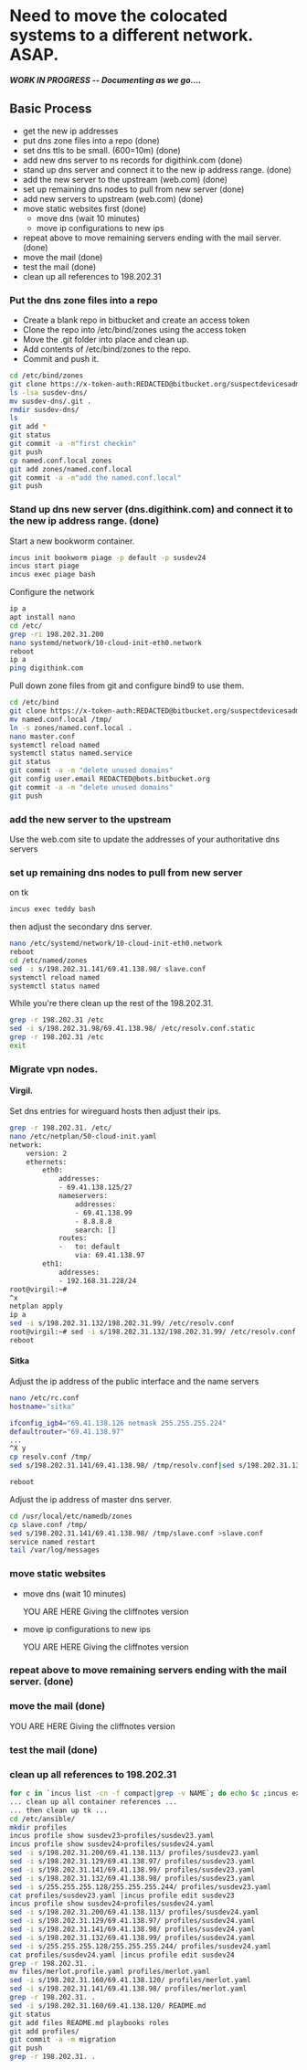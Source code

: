 # Need to move the colocated systems to a different network. ASAP.

***WORK IN PROGRESS -- Documenting as we go....***

## Basic Process

- get the new ip addresses
- put dns zone files into a repo (done)
- set dns ttls to be small. (600=10m) (done)
- add new dns server to ns records for digithink.com (done)
- stand up dns server and connect it to the new ip address range. (done)
- add the new server to the upstream (web.com) (done)
- set up remaining dns nodes to pull from new server (done) 
- add new servers to upstream (web.com) (done)
- move static websites first (done)
  - move dns (wait 10 minutes)
  - move ip configurations to new ips
- repeat above to move remaining servers ending with the mail server. (done)
- move the mail (done)
- test the mail (done)
- clean up all references to 198.202.31

### Put the dns zone files into a repo

- Create a blank repo in bitbucket and create an access token
- Clone the repo into /etc/bind/zones using the access token
- Move the .git folder into place and clean up.
- Add contents of /etc/bind/zones to the repo.
- Commit and push it.

```sh
cd /etc/bind/zones
git clone https://x-token-auth:REDACTED@bitbucket.org/suspectdevicesadmin/susdev-dns.git
ls -lsa susdev-dns/
mv susdev-dns/.git .
rmdir susdev-dns/
ls
git add *
git status
git commit -a -m"first checkin"
git push
cp named.conf.local zones
git add zones/named.conf.local
git commit -a -m"add the named.conf.local"
git push
```

### Stand up dns new server (dns.digithink.com) and connect it to the new ip address range. (done)

Start a new bookworm container.

```sh
incus init bookworm piage -p default -p susdev24
incus start piage
incus exec piage bash
```

Configure the network

```sh
ip a
apt install nano
cd /etc/
grep -ri 198.202.31.200
nano systemd/network/10-cloud-init-eth0.network
reboot
ip a
ping digithink.com
```

Pull down zone files from git and configure bind9 to use them.

```sh
cd /etc/bind
git clone https://x-token-auth:REDACTED@bitbucket.org/suspectdevicesadmin/susdev-dns.git zones
mv named.conf.local /tmp/
ln -s zones/named.conf.local .
nano master.conf
systemctl reload named
systemctl status named.service
git status
git commit -a -m "delete unused domains"
git config user.email REDACTED@bots.bitbucket.org
git commit -a -m "delete unused domains"
git push
```

### add the new server to the upstream

Use the web.com site to update the addresses of your authoritative dns servers

### set up remaining dns nodes to pull from new server

on tk

```sh
incus exec teddy bash
```

then adjust the secondary dns server.
```sh
nano /etc/systemd/network/10-cloud-init-eth0.network
reboot
cd /etc/named/zones
sed -i s/198.202.31.141/69.41.138.98/ slave.conf
systemctl reload named
systemctl status named
```

While you're there clean up the rest of the 198.202.31.

```sh
grep -r 198.202.31 /etc
sed -i s/198.202.31.98/69.41.138.98/ /etc/resolv.conf.static
grep -r 198.202.31 /etc
exit
```

### Migrate vpn nodes.

#### Virgil.

Set dns entries for wireguard hosts then adjust their ips.

```sh
grep -r 198.202.31. /etc/
nano /etc/netplan/50-cloud-init.yaml
network:
    version: 2
    ethernets:
        eth0:
            addresses:
            - 69.41.138.125/27
            nameservers:
                addresses:
                - 69.41.138.99
                - 8.8.8.8
                search: []
            routes:
            -   to: default
                via: 69.41.138.97
        eth1:
            addresses:
            - 192.168.31.228/24
root@virgil:~#
^x
netplan apply
ip a
sed -i s/198.202.31.132/198.202.31.99/ /etc/resolv.conf
root@virgil:~# sed -i s/198.202.31.132/198.202.31.99/ /etc/resolv.conf.static
reboot
```

#### Sitka

Adjust the ip address of the public interface and the name servers

```sh
nano /etc/rc.conf
hostname="sitka"

ifconfig_igb4="69.41.138.126 netmask 255.255.255.224"
defaultrouter="69.41.138.97"
...
^X y
cp resolv.conf /tmp/
sed s/198.202.31.141/69.41.138.98/ /tmp/resolv.conf|sed s/198.202.31.132/69.41.138.99/>/etc/resolv.conf

reboot
```

Adjust the ip address of master dns server.

```sh
cd /usr/local/etc/namedb/zones
cp slave.conf /tmp/
sed s/198.202.31.141/69.41.138.98/ /tmp/slave.conf >slave.conf
service named restart
tail /var/log/messages
```

### move static websites 

- move dns (wait 10 minutes)

  YOU ARE HERE Giving the cliffnotes version

- move ip configurations to new ips

  YOU ARE HERE Giving the cliffnotes version

### repeat above to move remaining servers ending with the mail server. (done)

### move the mail (done)

YOU ARE HERE Giving the cliffnotes version

### test the mail (done)

### clean up all references to 198.202.31

```sh
for c in `incus list -cn -f compact|grep -v NAME`; do echo $c ;incus exec $c -- grep -r 198.202.31. /etc/; done ; echo `hostname`; grep -r 198.202.31. /etc/
... clean up all container references ...
... then clean up tk ...
cd /etc/ansible/
mkdir profiles
incus profile show susdev23>profiles/susdev23.yaml
incus profile show susdev24>profiles/susdev24.yaml
sed -i s/198.202.31.200/69.41.138.113/ profiles/susdev23.yaml
sed -i s/198.202.31.129/69.41.138.97/ profiles/susdev23.yaml
sed -i s/198.202.31.141/69.41.138.99/ profiles/susdev23.yaml
sed -i s/198.202.31.132/69.41.138.98/ profiles/susdev23.yaml
sed -i s/255.255.255.128/255.255.255.244/ profiles/susdev23.yaml
cat profiles/susdev23.yaml |incus profile edit susdev23
incus profile show susdev24>profiles/susdev24.yaml
sed -i s/198.202.31.200/69.41.138.113/ profiles/susdev24.yaml
sed -i s/198.202.31.129/69.41.138.97/ profiles/susdev24.yaml
sed -i s/198.202.31.141/69.41.138.98/ profiles/susdev24.yaml
sed -i s/198.202.31.132/69.41.138.99/ profiles/susdev24.yaml
sed -i s/255.255.255.128/255.255.255.244/ profiles/susdev24.yaml
cat profiles/susdev24.yaml |incus profile edit susdev24
grep -r 198.202.31. .
mv files/merlot.profile.yaml profiles/merlot.yaml
sed -i s/198.202.31.160/69.41.138.120/ profiles/merlot.yaml
sed -i s/198.202.31.141/69.41.138.98/ profiles/merlot.yaml
grep -r 198.202.31. .
sed -i s/198.202.31.160/69.41.138.120/ README.md
git status
git add files README.md playbooks roles
git add profiles/
git commit -a -m migration
git push
grep -r 198.202.31. .
```
